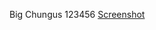 Big Chungus 123456
[Screenshot](https://github.com/urwlcmt/comp3111-lab1-2022s/blob/master/Screenshot%202022-02-24%20175449.png)